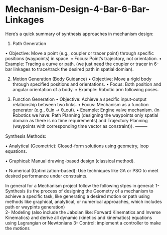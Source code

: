 # Mechanism-Design-4-Bar-6-Bar-Linkages
Here’s a quick summary of synthesis approaches in mechanism design:

1. Path Generation

• Objective: Move a point (e.g., coupler or tracer point) through specific positions (waypoints) in space.
• Focus: Point’s trajectory, not orientation.
• Example: Tracing a curve or path. (we just need the coupler or tracer in 6-bar linkages to trace/track the desired path in spatial domian). 

2. Motion Generation (Body Guidance)
• Objective: Move a rigid body through specified positions and orientations.
• Focus: Both position and angular orientation of a body.
• Example: Robotic arm following poses.

3. Function Generation
• Objective: Achieve a specific input-output relationship between two links.
• Focus: Mechanism as a function generator (e.g., θ_in → θ_out).
• Example: Engine valve mechanism.
(in Robotics we have: Path Planning (designing the waypoints only spatial domain as there is no time requirements) and Trajectory Planning (waypoints with corresponding time vector as constraint)).
⸻

Synthesis Methods:

• Analytical (Geometric): Closed-form solutions using geometry, loop equations.

• Graphical: Manual drawing-based design (classical method).

• Numerical (Optimization-based): Use techniques like GA or PSO to meet desired performance under constraints.

In general for a Mechanism project follow the following stpes in general:
1- Synthesis (is the process of designing the Geometry of a mechanism to achieve a specific task, like generating a desired motion or path using methods like graphical, analytical, or numerical approaches, which includes path or waypints generation)  
2- Modeling (also include the Jaboian like: Forward Kinematics and Inverse Kinematics) and derive all dynamic (kinetics and kinematics) equations using Lagrangian or Newtonians 
3- Control: implement a controller to make the motions 
